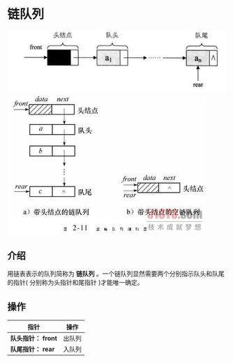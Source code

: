 # 链队列

<img src="./images/4.jpeg">
<img src="./images/5.jpg">

## 介绍
用链表表示的队列简称为 **链队列** 。一个链队列显然需要两个分别指示队头和队尾的指针( 分别称为头指针和尾指针 )才能唯一确定。

## 操作

| 指针 | 操作 |
| --- | --- |
| **队头指针： front** | 出队列 |
| **队尾指针： rear** | 入队列 |